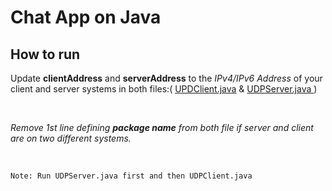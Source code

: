 # Chat App on Java

## How to run 

Update **clientAddress** and **serverAddress** to the *IPv4/IPv6 Address* of your client and server systems in both files:( <a href="https://github.com/Jwaladeep/ChatApp/blob/master/ChattingApp/src/chattingApp/UDPClient.java" target="_blank">UPDClient.java</a> & <a href="" target="_blank">UDPServer.java </a> )

<br>

*Remove 1st line defining **package name** from both file if server and client are on two different systems.*

<br>

<code>
Note: Run UDPServer.java first and then UDPClient.java
</code>
